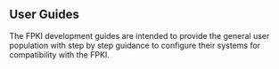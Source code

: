 ## User Guides

The FPKI development guides are intended to provide the general user population with step by step guidance to configure their systems for compatibility with the FPKI.